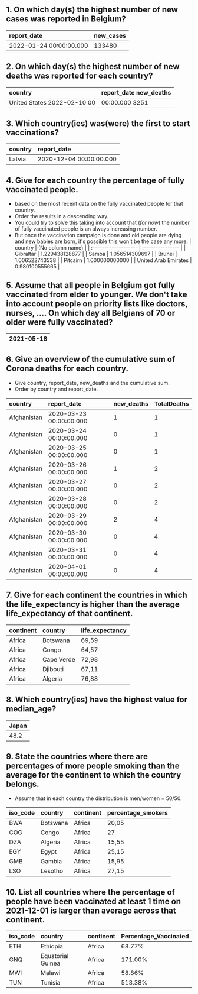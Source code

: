 ## 1. On which day(s) the highest number of new cases was reported in Belgium?

| report_date             | new_cases |
| :---------------------- | :-------- |
| 2022-01-24 00:00:00.000 | 133480    |

## 2. On which day(s) the highest number of new deaths was reported for each country?

| country                     | report_date new_deaths |
| :-------------------------- | :--------------------- |
| United States 2022-02-10 00 | 00:00.000 3251         |

## 3. Which country(ies) was(were) the first to start vaccinations?

| country | report_date             |
| :------ | :---------------------- |
| Latvia  | 2020-12-04 00:00:00.000 |

## 4. Give for each country the percentage of fully vaccinated people.

- based on the most recent data on the fully vaccinated people for that country.
- Order the results in a descending way.
- You could try to solve this taking into account that (_for now_) the number of fully vaccinated people is an always increasing number.
- But once the vaccination campaign is done and old people are dying and new babies are born, it's possible this won't be the case any more.
  | country | (No column name) |
  | :------------------- | :--------------- |
  | Gibraltar | 1.229438128877 |
  | Samoa | 1.056514309697 |
  | Brunei | 1.006522743538 |
  | Pitcairn | 1.000000000000 |
  | United Arab Emirates | 0.980100555665 |

## 5. Assume that all people in Belgium got fully vaccinated from elder to younger. We don't take into account people on priority lists like doctors, nurses, .... On which day all Belgians of 70 or older were fully vaccinated?

| 2021-05-18 |
| :--------- |

## 6. Give an overview of the cumulative sum of Corona deaths for each country.

- Give country, report_date, new_deaths and the cumulative sum.
- Order by country and report_date.

| country     | report_date             | new_deaths | TotalDeaths |
| :---------- | :---------------------- | :--------- | :---------- |
| Afghanistan | 2020-03-23 00:00:00.000 | 1          | 1           |
| Afghanistan | 2020-03-24 00:00:00.000 | 0          | 1           |
| Afghanistan | 2020-03-25 00:00:00.000 | 0          | 1           |
| Afghanistan | 2020-03-26 00:00:00.000 | 1          | 2           |
| Afghanistan | 2020-03-27 00:00:00.000 | 0          | 2           |
| Afghanistan | 2020-03-28 00:00:00.000 | 0          | 2           |
| Afghanistan | 2020-03-29 00:00:00.000 | 2          | 4           |
| Afghanistan | 2020-03-30 00:00:00.000 | 0          | 4           |
| Afghanistan | 2020-03-31 00:00:00.000 | 0          | 4           |
| Afghanistan | 2020-04-01 00:00:00.000 | 0          | 4           |

## 7. Give for each continent the countries in which the life_expectancy is higher than the average life_expectancy of that continent.

| continent | country    | life_expectancy |
| :-------- | :--------- | :-------------- |
| Africa    | Botswana   | 69,59           |
| Africa    | Congo      | 64,57           |
| Africa    | Cape Verde | 72,98           |
| Africa    | Djibouti   | 67,11           |
| Africa    | Algeria    | 76,88           |

## 8. Which country(ies) have the highest value for median_age?

| Japan |
| :---- |
| 48.2  |

## 9. State the countries where there are percentages of more people smoking than the average for the continent to which the country belongs.

- Assume that in each country the distribution is men/women = 50/50.

| iso_code | country  | continent | percentage_smokers |
| :------- | :------- | :-------- | :----------------- |
| BWA      | Botswana | Africa    | 20,05              |
| COG      | Congo    | Africa    | 27                 |
| DZA      | Algeria  | Africa    | 15,55              |
| EGY      | Egypt    | Africa    | 25,15              |
| GMB      | Gambia   | Africa    | 15,95              |
| LSO      | Lesotho  | Africa    | 27,15              |

## 10. List all countries where the percentage of people have been vaccinated at least 1 time on 2021-12-01 is larger than average across that continent.

| iso_code | country           | continent | Percentage_Vaccinated |
| :------- | :---------------- | :-------- | :-------------------- |
| ETH      | Ethiopia          | Africa    | 68.77%                |
| GNQ      | Equatorial Guinea | Africa    | 171.00%               |
| MWI      | Malawi            | Africa    | 58.86%                |
| TUN      | Tunisia           | Africa    | 513.38%               |

